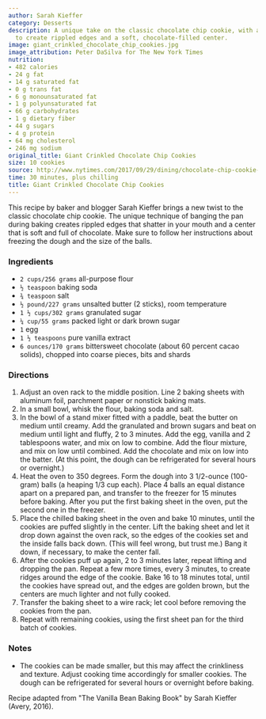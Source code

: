 ```yaml
---
author: Sarah Kieffer
category: Desserts
description: A unique take on the classic chocolate chip cookie, with a special technique
  to create rippled edges and a soft, chocolate-filled center.
image: giant_crinkled_chocolate_chip_cookies.jpg
image_attribution: Peter DaSilva for The New York Times
nutrition:
- 482 calories
- 24 g fat
- 14 g saturated fat
- 0 g trans fat
- 6 g monounsaturated fat
- 1 g polyunsaturated fat
- 66 g carbohydrates
- 1 g dietary fiber
- 44 g sugars
- 4 g protein
- 64 mg cholesterol
- 246 mg sodium
original_title: Giant Crinkled Chocolate Chip Cookies
size: 10 cookies
source: http://www.nytimes.com/2017/09/29/dining/chocolate-chip-cookie-recipe-instagram.html
time: 30 minutes, plus chilling
title: Giant Crinkled Chocolate Chip Cookies
---
```

This recipe by baker and blogger Sarah Kieffer brings a new twist to the classic chocolate chip cookie. The unique technique of banging the pan during baking creates rippled edges that shatter in your mouth and a center that is soft and full of chocolate. Make sure to follow her instructions about freezing the dough and the size of the balls.

### Ingredients

* `2 cups/256 grams` all-purpose flour
* `½ teaspoon` baking soda
* `¾ teaspoon` salt
* `½ pound/227 grams` unsalted butter (2 sticks), room temperature
* `1 ½ cups/302 grams` granulated sugar
* `¼ cup/55 grams` packed light or dark brown sugar
* `1` egg
* `1 ½ teaspoons` pure vanilla extract
* `6 ounces/170 grams` bittersweet chocolate (about 60 percent cacao solids), chopped into coarse pieces, bits and shards

### Directions

1. Adjust an oven rack to the middle position. Line 2 baking sheets with aluminum foil, parchment paper or nonstick baking mats.
2. In a small bowl, whisk the flour, baking soda and salt.
3. In the bowl of a stand mixer fitted with a paddle, beat the butter on medium until creamy. Add the granulated and brown sugars and beat on medium until light and fluffy, 2 to 3 minutes. Add the egg, vanilla and 2 tablespoons water, and mix on low to combine. Add the flour mixture, and mix on low until combined. Add the chocolate and mix on low into the batter. (At this point, the dough can be refrigerated for several hours or overnight.)
4. Heat the oven to 350 degrees. Form the dough into 3 1/2-ounce (100-gram) balls (a heaping 1/3 cup each). Place 4 balls an equal distance apart on a prepared pan, and transfer to the freezer for 15 minutes before baking. After you put the first baking sheet in the oven, put the second one in the freezer.
5. Place the chilled baking sheet in the oven and bake 10 minutes, until the cookies are puffed slightly in the center. Lift the baking sheet and let it drop down against the oven rack, so the edges of the cookies set and the inside falls back down. (This will feel wrong, but trust me.) Bang it down, if necessary, to make the center fall.
6. After the cookies puff up again, 2 to 3 minutes later, repeat lifting and dropping the pan. Repeat a few more times, every 3 minutes, to create ridges around the edge of the cookie. Bake 16 to 18 minutes total, until the cookies have spread out, and the edges are golden brown, but the centers are much lighter and not fully cooked.
7. Transfer the baking sheet to a wire rack; let cool before removing the cookies from the pan.
8. Repeat with remaining cookies, using the first sheet pan for the third batch of cookies.

### Notes

- The cookies can be made smaller, but this may affect the crinkliness and texture. Adjust cooking time accordingly for smaller cookies. The dough can be refrigerated for several hours or overnight before baking.

Recipe adapted from "The Vanilla Bean Baking Book" by Sarah Kieffer (Avery, 2016).